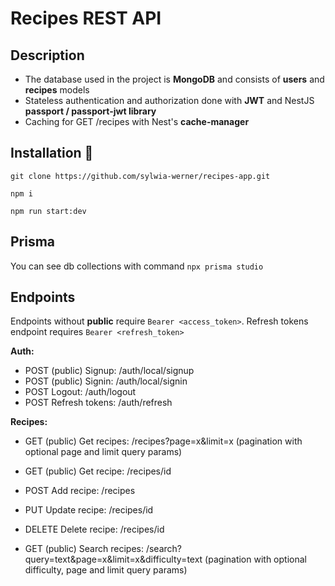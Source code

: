 # Recipes REST API

## Description 
- The database used in the project is **MongoDB** and consists of **users** and **recipes** models
- Stateless authentication and authorization done with **JWT** and NestJS **passport / passport-jwt library**
- Caching for GET /recipes with Nest's **cache-manager**

## Installation 🧰 

```
git clone https://github.com/sylwia-werner/recipes-app.git

npm i

npm run start:dev
```

## Prisma

You can see db collections with command ```npx prisma studio```

## Endpoints

Endpoints without **public** require ```Bearer <access_token>```.
Refresh tokens endpoint requires ```Bearer <refresh_token>```

**Auth:**

- POST (public) Signup: /auth/local/signup
- POST (public) Signin: /auth/local/signin
- POST Logout: /auth/logout
- POST Refresh tokens: /auth/refresh

**Recipes:**

- GET (public) Get recipes: /recipes?page=x&limit=x (pagination with optional page and limit query params)
- GET (public) Get recipe: /recipes/id
- POST Add recipe: /recipes 
- PUT Update recipe: /recipes/id
- DELETE Delete recipe: /recipes/id

- GET (public) Search recipes: /search?query=text&page=x&limit=x&difficulty=text (pagination with optional difficulty, page and limit query params)
